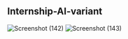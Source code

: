 ## Internship-AI-variant
![Screenshot (142)](https://github.com/bhushanpawr/Internship-AI-variant/assets/113659167/1247c9c3-9ab5-4a61-9ba0-e50564492ede)
![Screenshot (143)](https://github.com/bhushanpawr/Internship-AI-variant/assets/113659167/a16764fd-ff4f-4dc1-864e-d513ddde2b80)
